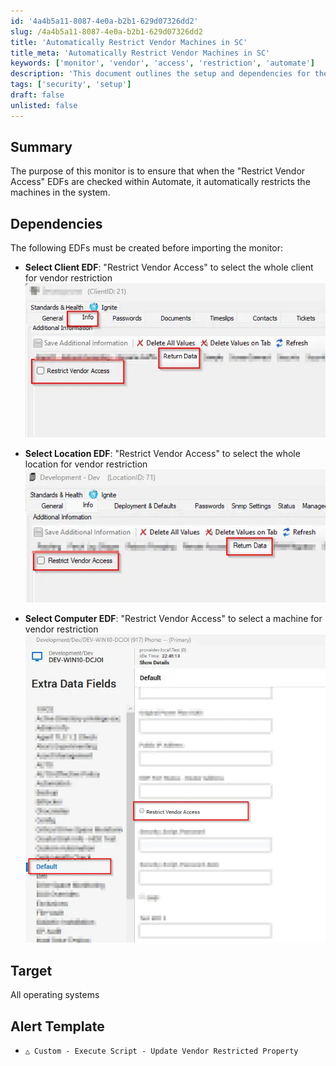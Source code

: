 ```yaml
---
id: '4a4b5a11-8087-4e0a-b2b1-629d07326dd2'
slug: /4a4b5a11-8087-4e0a-b2b1-629d07326dd2
title: 'Automatically Restrict Vendor Machines in SC'
title_meta: 'Automatically Restrict Vendor Machines in SC'
keywords: ['monitor', 'vendor', 'access', 'restriction', 'automate']
description: 'This document outlines the setup and dependencies for the Restrict Vendor Access monitor in ConnectWise Automate, ensuring that when specific EDFs are checked, machines in the system are automatically restricted from vendor access.'
tags: ['security', 'setup']
draft: false
unlisted: false
---
```


## Summary

The purpose of this monitor is to ensure that when the "Restrict Vendor Access" EDFs are checked within Automate, it automatically restricts the machines in the system.

## Dependencies

The following EDFs must be created before importing the monitor:

- **Select Client EDF**: "Restrict Vendor Access" to select the whole client for vendor restriction  
  ![Image](../../../static/img/docs/4a4b5a11-8087-4e0a-b2b1-629d07326dd2/image_1.webp)

- **Select Location EDF**: "Restrict Vendor Access" to select the whole location for vendor restriction  
  ![Image](../../../static/img/docs/4a4b5a11-8087-4e0a-b2b1-629d07326dd2/image_2.webp)

- **Select Computer EDF**: "Restrict Vendor Access" to select a machine for vendor restriction  
  ![Image](../../../static/img/docs/4a4b5a11-8087-4e0a-b2b1-629d07326dd2/image_3.webp)

## Target

All operating systems

## Alert Template

- `△ Custom - Execute Script - Update Vendor Restricted Property`
